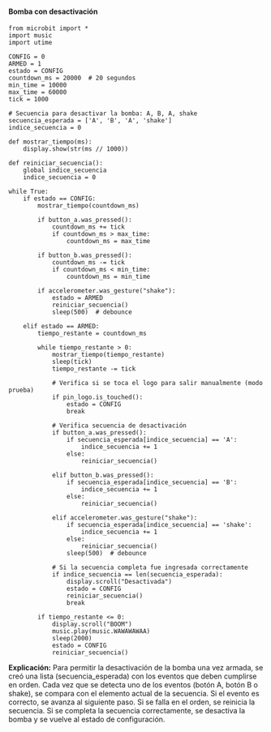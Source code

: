 #### Bomba con desactivación

```
from microbit import *
import music
import utime

CONFIG = 0
ARMED = 1
estado = CONFIG
countdown_ms = 20000  # 20 segundos
min_time = 10000
max_time = 60000
tick = 1000

# Secuencia para desactivar la bomba: A, B, A, shake
secuencia_esperada = ['A', 'B', 'A', 'shake']
indice_secuencia = 0

def mostrar_tiempo(ms):
    display.show(str(ms // 1000))

def reiniciar_secuencia():
    global indice_secuencia
    indice_secuencia = 0

while True:
    if estado == CONFIG:
        mostrar_tiempo(countdown_ms)

        if button_a.was_pressed():
            countdown_ms += tick
            if countdown_ms > max_time:
                countdown_ms = max_time

        if button_b.was_pressed():
            countdown_ms -= tick
            if countdown_ms < min_time:
                countdown_ms = min_time

        if accelerometer.was_gesture("shake"):
            estado = ARMED
            reiniciar_secuencia()
            sleep(500)  # debounce

    elif estado == ARMED:
        tiempo_restante = countdown_ms

        while tiempo_restante > 0:
            mostrar_tiempo(tiempo_restante)
            sleep(tick)
            tiempo_restante -= tick

            # Verifica si se toca el logo para salir manualmente (modo prueba)
            if pin_logo.is_touched():
                estado = CONFIG
                break

            # Verifica secuencia de desactivación
            if button_a.was_pressed():
                if secuencia_esperada[indice_secuencia] == 'A':
                    indice_secuencia += 1
                else:
                    reiniciar_secuencia()

            elif button_b.was_pressed():
                if secuencia_esperada[indice_secuencia] == 'B':
                    indice_secuencia += 1
                else:
                    reiniciar_secuencia()

            elif accelerometer.was_gesture("shake"):
                if secuencia_esperada[indice_secuencia] == 'shake':
                    indice_secuencia += 1
                else:
                    reiniciar_secuencia()
                sleep(500)  # debounce

            # Si la secuencia completa fue ingresada correctamente
            if indice_secuencia == len(secuencia_esperada):
                display.scroll("Desactivada")
                estado = CONFIG
                reiniciar_secuencia()
                break

        if tiempo_restante <= 0:
            display.scroll("BOOM")
            music.play(music.WAWAWAWAA)
            sleep(2000)
            estado = CONFIG
            reiniciar_secuencia()

```
**Explicación:**
Para permitir la desactivación de la bomba una vez armada, se creó una lista (secuencia_esperada) con los eventos que deben cumplirse en orden. Cada vez que se detecta uno de los eventos (botón A, botón B o shake), se compara con el elemento actual de la secuencia. Si el evento es correcto, se avanza al siguiente paso. Si se falla en el orden, se reinicia la secuencia. Si se completa la secuencia correctamente, se desactiva la bomba y se vuelve al estado de configuración.
